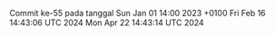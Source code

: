 Commit ke-55 pada tanggal Sun Jan 01 14:00 2023 +0100
Fri Feb 16 14:43:06 UTC 2024
Mon Apr 22 14:43:14 UTC 2024
